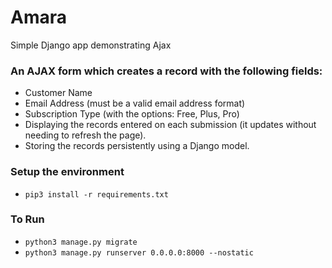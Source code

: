 # Amara
Simple Django app demonstrating Ajax


### An AJAX form which creates a record with the following fields:
- Customer Name
- Email Address (must be a valid email address format)
- Subscription Type (with the options: Free, Plus, Pro)
- Displaying the records entered on each submission (it updates without needing to refresh the page).
- Storing the records persistently using a Django model.

### Setup the environment
- `pip3 install -r requirements.txt`

### To Run
- `python3 manage.py migrate`
- `python3 manage.py runserver 0.0.0.0:8000 --nostatic`
